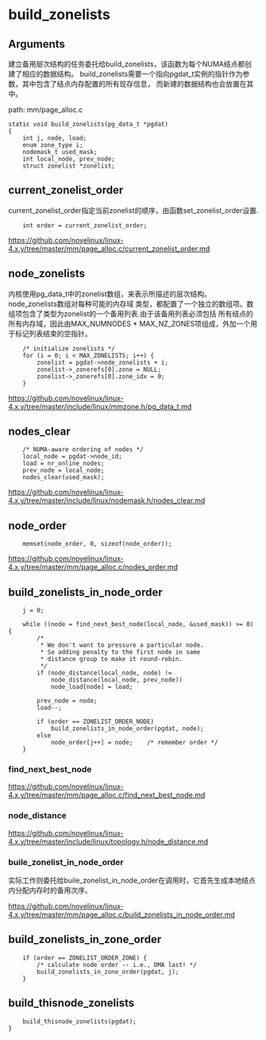 build_zonelists
========================================

Arguments
----------------------------------------

建立备用层次结构的任务委托给build_zonelists，该函数为每个NUMA结点都创建了相应的数据结构。
build_zonelists需要一个指向pgdat_t实例的指针作为参数，其中包含了结点内存配置的所有现存信息，
而新建的数据结构也会放置在其中。

path: mm/page_alloc.c
```
static void build_zonelists(pg_data_t *pgdat)
{
    int j, node, load;
    enum zone_type i;
    nodemask_t used_mask;
    int local_node, prev_node;
    struct zonelist *zonelist;
```

current_zonelist_order
----------------------------------------

current_zonelist_order指定当前zonelist的顺序，由函数set_zonelist_order设置.

```
    int order = current_zonelist_order;
```

https://github.com/novelinux/linux-4.x.y/tree/master/mm/page_alloc.c/current_zonelist_order.md

node_zonelists
----------------------------------------

内核使用pg_data_t中的zonelist数组，来表示所描述的层次结构。node_zonelists数组对每种可能的内存域
类型，都配置了一个独立的数组项。数组项包含了类型为zonelist的一个备用列表.由于该备用列表必须包括
所有结点的所有内存域，因此由MAX_NUMNODES * MAX_NZ_ZONES项组成，外加一个用于标记列表结束的空指针。

```
    /* initialize zonelists */
    for (i = 0; i < MAX_ZONELISTS; i++) {
        zonelist = pgdat->node_zonelists + i;
        zonelist->_zonerefs[0].zone = NULL;
        zonelist->_zonerefs[0].zone_idx = 0;
    }
```

https://github.com/novelinux/linux-4.x.y/tree/master/include/linux/mmzone.h/pg_data_t.md

nodes_clear
----------------------------------------

```
    /* NUMA-aware ordering of nodes */
    local_node = pgdat->node_id;
    load = nr_online_nodes;
    prev_node = local_node;
    nodes_clear(used_mask);
```

https://github.com/novelinux/linux-4.x.y/tree/master/include/linux/nodemask.h/nodes_clear.md

node_order
----------------------------------------

```
    memset(node_order, 0, sizeof(node_order));
```

https://github.com/novelinux/linux-4.x.y/tree/master/mm/page_alloc.c/nodes_order.md

build_zonelists_in_node_order
----------------------------------------

```
    j = 0;

    while ((node = find_next_best_node(local_node, &used_mask)) >= 0) {
        /*
         * We don't want to pressure a particular node.
         * So adding penalty to the first node in same
         * distance group to make it round-robin.
         */
        if (node_distance(local_node, node) !=
            node_distance(local_node, prev_node))
            node_load[node] = load;

        prev_node = node;
        load--;

        if (order == ZONELIST_ORDER_NODE)
            build_zonelists_in_node_order(pgdat, node);
        else
            node_order[j++] = node;    /* remember order */
    }
```

### find_next_best_node

https://github.com/novelinux/linux-4.x.y/tree/master/mm/page_alloc.c/find_next_best_node.md

### node_distance

https://github.com/novelinux/linux-4.x.y/tree/master/include/linux/topology.h/node_distance.md

### buile_zonelist_in_node_order

实际工作则委托给buile_zonelist_in_node_order在调用时，它首先生成本地结点内分配内存时的备用次序。

https://github.com/novelinux/linux-4.x.y/tree/master/mm/page_alloc.c/build_zonelists_in_node_order.md

build_zonelists_in_zone_order
----------------------------------------

```
    if (order == ZONELIST_ORDER_ZONE) {
        /* calculate node order -- i.e., DMA last! */
        build_zonelists_in_zone_order(pgdat, j);
    }
```

build_thisnode_zonelists
----------------------------------------

```
    build_thisnode_zonelists(pgdat);
}
```